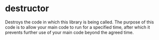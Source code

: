 # destructor
Destroys the code in which this library is being called. The purpose of this code is to allow your main code to run for a specified time, after which it prevents further use of your main code beyond the agreed time.

